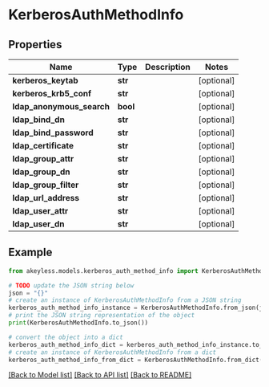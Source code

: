 # KerberosAuthMethodInfo


## Properties

Name | Type | Description | Notes
------------ | ------------- | ------------- | -------------
**kerberos_keytab** | **str** |  | [optional] 
**kerberos_krb5_conf** | **str** |  | [optional] 
**ldap_anonymous_search** | **bool** |  | [optional] 
**ldap_bind_dn** | **str** |  | [optional] 
**ldap_bind_password** | **str** |  | [optional] 
**ldap_certificate** | **str** |  | [optional] 
**ldap_group_attr** | **str** |  | [optional] 
**ldap_group_dn** | **str** |  | [optional] 
**ldap_group_filter** | **str** |  | [optional] 
**ldap_url_address** | **str** |  | [optional] 
**ldap_user_attr** | **str** |  | [optional] 
**ldap_user_dn** | **str** |  | [optional] 

## Example

```python
from akeyless.models.kerberos_auth_method_info import KerberosAuthMethodInfo

# TODO update the JSON string below
json = "{}"
# create an instance of KerberosAuthMethodInfo from a JSON string
kerberos_auth_method_info_instance = KerberosAuthMethodInfo.from_json(json)
# print the JSON string representation of the object
print(KerberosAuthMethodInfo.to_json())

# convert the object into a dict
kerberos_auth_method_info_dict = kerberos_auth_method_info_instance.to_dict()
# create an instance of KerberosAuthMethodInfo from a dict
kerberos_auth_method_info_from_dict = KerberosAuthMethodInfo.from_dict(kerberos_auth_method_info_dict)
```
[[Back to Model list]](../README.md#documentation-for-models) [[Back to API list]](../README.md#documentation-for-api-endpoints) [[Back to README]](../README.md)


